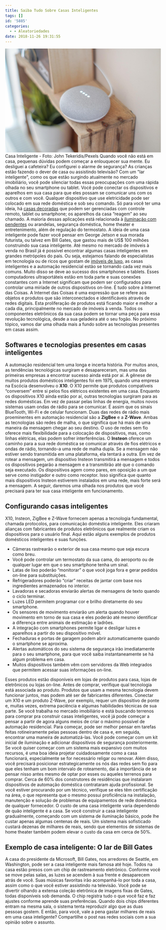 ```yaml
---
title: Saiba Tudo Sobre Casas Inteligentes
tags: []
id: '5885'
categories:
  - - Aleatoriedades
date: 2018-11-26 19:31:55
---
```


![casa inteligente](/images/2018/11/casa-inteligente.jpg "casa inteligente") Casa Inteligente - Foto: John Tekeridis/Pexels Quando você não está em casa, pequenas dúvidas podem começar a enlouquecer sua mente. Eu desliguei a cafeteira? Eu configurei o alarme de segurança? As crianças estão fazendo o dever de casa ou assistindo televisão? Com um "lar inteligente", como os que estão surgindo atualmente no mercado imobiliário, você pode silenciar todas essas preocupações com uma rápida olhada no seu smartphone ou tablet. Você pode conectar os dispositivos e aparelhos em sua casa para que eles possam se comunicar uns com os outros e com você. Qualquer dispositivo que use eletricidade pode ser colocado em sua rede doméstica e sob seu comando. Só para você ter uma ideia, há [casas decoradas](https://www.decoracaoweb.com.br/casas/vantagens-de-morar-em-casa/) que podem ser gerenciadas com controle remoto, tablet ou smartphone; os aparelhos da casa “reagem” ao seu chamado. A maioria dessas aplicações está relacionada à [iluminação com pendentes](https://www.decoracaoweb.com.br/dicas-e-reformas/decoracao-com-pendentes/) ou arandelas, segurança doméstica, home theater e entretenimento, além de regulação do termostato. A ideia de uma casa inteligente pode fazer você pensar em George Jetson e sua morada futurista, ou talvez em Bill Gates, que gastou mais de US$ 100 milhões construindo sua casa inteligente.  Até mesmo no mercado de imóveis à venda no Brasil já é possível encontrar algumas casas inteligentes em grandes metrópoles do país. Ou seja, estejamos falando de especialistas em tecnologia ou de ricos que gostam de [imóveis de luxo](https://www.decoracaoweb.com.br/casas/casas-dos-sonhos/), as casas inteligentes e a automação residencial estão se tornando cada vez mais comuns. Muito disso se deve ao sucesso dos smartphones e tablets. Esses computadores ultraportáteis estão em toda parte e suas conexões constantes com a Internet significam que podem ser configurados para controlar uma miríade de outros dispositivos on-line. É tudo sobre a Internet das Coisas. A Internet das Coisas é uma expressão que se refere aos objetos e produtos que são interconectados e identificáveis através de redes digitais. Esta proliferação de produtos está ficando maior e melhor a cada dia, principalmente no mercado de imóveis à venda.  Todos os componentes eletrônicos da sua casa podem se tornar uma peça para essa revolução tecnológica, desde a sua geladeira até o seu fogão. No próximo tópico, vamos dar uma olhada mais a fundo sobre as tecnologias presentes em casas assim.

## Softwares e tecnologias presentes em casas inteligentes

A automação residencial tem uma longa e incerta história. Por muitos anos, as tendências tecnológicas surgiram e desapareceram, mas uma das primeiras empresas a encontrar sucesso ainda está por aí. A gênese de muitos produtos domésticos inteligentes foi em 1975, quando uma empresa na Escócia desenvolveu o **X10**. O X10 permite que produtos compatíveis “conversem” entre si pelos fios elétricos existentes em uma casa. Enquanto os dispositivos X10 ainda estão por aí, outras tecnologias surgiram para as redes domésticas. Em vez de passar pelas linhas de energia, muitos novos sistemas usam ondas de rádio para se comunicar. É assim que os sinais BlueTooth, Wi-Fi e de celular funcionam. Duas das redes de rádio mais proeminentes em automação residencial são a **ZigBee** e a **Z-Wave**. Ambas as tecnologias são redes de malha, o que significa que há mais de uma maneira da mensagem chegar ao seu destino. O uso de redes sem fio oferece mais flexibilidade para a colocação de dispositivos, mas, como linhas elétricas, elas podem sofrer interferências. O **Insteon** oferece um caminho para a sua rede doméstica se comunicar através de fios elétricos e ondas de rádio, tornando-a uma rede de malha dupla. Se a mensagem não estiver sendo transmitida em uma plataforma, ela tentará a outra. Em vez de rotear a mensagem, um dispositivo Insteon transmitirá a mensagem e todos os dispositivos pegarão a mensagem e a transmitirão até que o comando seja executado. Os dispositivos agem como pares, em oposição a um que serve como instigador e outro como receptor. Isso significa que quanto mais dispositivos Insteon estiverem instalados em uma rede, mais forte será a mensagem. A seguir, daremos uma olhada nos produtos que você precisará para ter sua casa inteligente em funcionamento.

## Configurando casas inteligentes

X10, Insteon, ZigBee e Z-Wave fornecem apenas a tecnologia fundamental, chamada protocolos, para comunicação doméstica inteligente. Eles criaram alianças com fabricantes de produtos eletrônicos que realmente criam os dispositivos para o usuário final. Aqui estão alguns exemplos de produtos domésticos inteligentes e suas funções.  

*   Câmeras rastrearão o exterior de sua casa mesmo que seja escura como breu.
*   Você pode controlar um termostato da sua cama, do aeroporto ou de qualquer lugar em que o seu smartphone tenha um sinal.
*   Latas de lixo poderão “monitorar” o que você joga fora e gerar pedidos on-line para substituições.
*   Refrigeradores poderão “criar” receitas de jantar com base nos ingredientes armazenados no interior.
*   Lavadoras e secadoras enviarão alertas de mensagens de texto quando o ciclo terminar.
*   Luzes LED permitem programar cor e brilho diretamente do seu smartphone.
*   Os sensores de movimento enviarão um alerta quando houver movimento em torno de sua casa e eles poderão até mesmo identificar a diferença entre animais de estimação e ladrões.
*   A integração com smartphones permite ligar e desligar luzes e aparelhos a partir do seu dispositivo móvel.
*   Fechaduras e portas de garagem podem abrir automaticamente quando o smartphone se aproxima.
*   Alertas automáticos do seu sistema de segurança irão imediatamente para o seu smartphone, para que você saiba instantaneamente se há algum problema em casa.
*   Muitos dispositivos também vêm com servidores da Web integrados que permitem acessar suas informações on-line.

Esses produtos estão disponíveis em lojas de produtos para casa, lojas de eletrônicos ou lojas on-line. Antes de comprar, verifique qual tecnologia está associada ao produto. Produtos que usam a mesma tecnologia devem funcionar juntos, mas podem até ser de fabricantes diferentes. Conectar um X10 e um produto Z-Wave, por exemplo, requer um dispositivo de ponte e, muitas vezes, extrema paciência e algumas habilidades técnicas de sua parte. Se você trabalha no mercado imobiliário e está buscando terrenos para comprar pra construir casas inteligentes, você já pode começar a pensar a partir de agora alguns meios de criar o máximo possível de automação residencial. Para começar, pode ser melhor pensar em tarefas feitas rotineiramente pelas pessoas dentro de casa e, em seguida, encontrar uma maneira de automatizá-las. Você pode começar com um kit inicial de iluminação e adicionar dispositivos de segurança posteriormente. Se você quiser começar com um sistema mais expansivo com muitos recursos, é uma boa ideia projetar cuidadosamente como a casa funcionará, especialmente se for necessário religar ou renovar. Além disso, você precisará posicionar estrategicamente os nós das redes sem fio para que eles tenham um bom intervalo de roteamento, daí a importância de se pensar nisso antes mesmo de optar por esses ou aqueles terrenos para comprar. Cerca de 60% dos construtores de residências que instalaram dispositivos de automação doméstica contrataram ajuda profissional. Se você estiver procurando por um técnico, verifique se eles têm certificação na área, o que representa que o mesmo possui proficiência na instalação, manutenção e solução de problemas de equipamentos de rede doméstica de qualquer fornecedor. O custo de uma casa inteligente varia dependendo de quão inteligente é a casa. Se você construir a casa inteligente gradualmente, começando com um sistema de iluminação básico, pode lhe custar apenas algumas centenas de reais. Um sistema mais sofisticado custará dezenas de milhares de reais, sendo que elementos de sistemas de home theater também podem elevar o custo da casa em cerca de 50%.

## Exemplo de casa inteligente: O lar de Bill Gates

A casa do presidente da Microsoft, Bill Gates, nos arredores de Seattle, em Washington, pode ser a casa inteligente mais famosa até hoje. Todos na casa estão presos com um chip de rastreamento eletrônico. Conforme você se move pelas salas, as luzes se acendem à sua frente e desaparecem atrás de você. Suas músicas favoritas irão acompanhá-lo por toda a casa, assim como o que você estiver assistindo na televisão. Você pode se divertir olhando a extensa coleção eletrônica de imagens fixas de Gates, todas disponíveis sob demanda. O chip registra tudo o que você faz e faz ajustes conforme aprende suas preferências. Quando dois chips diferentes entram na mesma sala, o sistema tenta reproduzir algo que as duas pessoas gostem. E então, para você, vale a pena gastar milhares de reais em uma casa inteligente? Compartilhe o post nas redes sociais com a sua opinião sobre o assunto.
